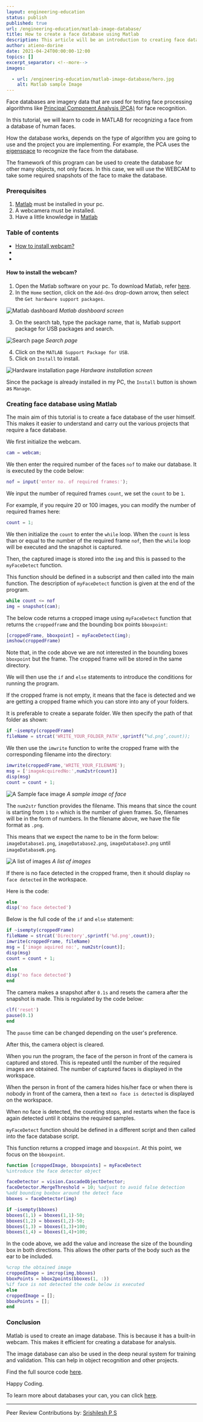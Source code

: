 ```yaml
---
layout: engineering-education
status: publish
published: true
url: /engineering-education/matlab-image-database/
title: How to create a face database using Matlab
description: This article will be an introduction to creating face databases using Matlab. We will explore about Matlab, what face databases are, where it is used, and how to create one.
author: atieno-dorine
date: 2021-04-24T00:00:00-12:00
topics: []
excerpt_separator: <!--more-->
images:

  - url: /engineering-education/matlab-image-database/hero.jpg
    alt: Matlab sample Image
---
```

Face databases are imagery data that are used for testing face processing algorithms like [Principal Component Analysis (PCA)](https://en.wikipedia.org/wiki/Principal_component_analysis) for face recognition.
<!--more-->
In this tutorial, we will learn to code in MATLAB for recognizing a face from a database of human faces.

How the database works, depends on the type of algorithm you are going to use and the project you are implementing. For example, the PCA uses the [eigenspace](https://deepai.org/machine-learning-glossary-and-terms/eigenspace) to recognize the face from the database.

The framework of this program can be used to create the database for other many objects, not only faces. In this case, we will use the WEBCAM to take some required snapshots of the face to make the database.

### Prerequisites
1. [Matlab](https://www.mathworks.com/downloads/) must be installed in your pc.
2. A webcamera must be installed.
3. Have a little knowledge in [Matlab](/engineering-education/getting-started-with-matlab/)

### Table of contents
- [How to install webcam?](#how-to-install-the-webcam)
- []()
- []()

#### How to install the webcam?
1. Open the Matlab software on your pc. To download Matlab, refer [here](https://www.mathworks.com/downloads/).
2. In the `Home` section, click on the `Add-Ons` drop-down arrow, then select the `Get hardware support packages`.

![Matlab dashboard](/engineering-education/matlab-image-database/windows1_1.png)
*Matlab dashboard screen*

3. On the search tab, type the package name, that is, Matlab support package for USB packages and search.
  
![Search page](/engineering-education/matlab-image-database/windows2_1.png)
*Search page*

4. Click on the `MATLAB Support Package for USB`.
5. Click on `Install` to install.

![Hardware installation page](/engineering-education/matlab-image-database/windows3_1.png)
*Hardware installation screen*

Since the package is already installed in my PC, the `Install` button is shown as `Manage`.

### Creating face database using Matlab
The main aim of this tutorial is to create a face database of the user himself. This makes it easier to understand and carry out the various projects that require a face database.

We first initialize the webcam.

```Matlab
cam = webcam;
```

We then enter the required number of the faces `nof` to make our database. It is executed by the code below:

```Matlab
nof = input('enter no. of required frames:');
```

We input the number of required frames `count`, we set the `count` to be `1`.

For example, if you require 20 or 100 images, you can modify the number of required frames here:

```Matlab
count = 1;
```

We then initialize the `count` to enter the `while` loop. When the `count` is less than or equal to the number of the required frame `nof`, then the `while` loop will be executed and the snapshot is captured. 

Then, the captured image is stored into the `img` and this is passed to the `myFaceDetect` function.

This function should be defined in a subscript and then called into the main function. The description of `myFaceDetect` function is given at the end of the program.

```Matlab
while count <= nof
img = snapshot(cam);
```

The below code returns a cropped image using `myFaceDetect` function that returns the `croppedframe` and the bounding box points `bboxpoint`:

```Matlab
[croppedFrame, bboxpoint] = myFaceDetect(img);
imshow(croppedFrame)
```

Note that, in the code above we are not interested in the bounding boxes `bboxpoint` but the frame. The cropped frame will be stored in the same directory.

We will then use the `if` and `else` statements to introduce the conditions for running the program.

If the cropped frame is not empty, it means that the face is detected and we are getting a cropped frame which you can store into any of your folders.

It is preferable to create a separate folder. We then specify the path of that folder as shown:

```Matlab
if ~isempty(croppedFrame)
fileName = strcat('WRITE_YOUR_FOLDER_PATH',sprintf(‘%d.png’,count));
```

We then use the `imwrite` function to write the cropped frame with the corresponding filename into the directory:

```Matlab
imwrite(croppedFrame,'WRITE_YOUR_FILENAME');
msg = ['imageAcquiredNo:',num2str(count)]
disp(msg)
count = count + 1;
```

![A Sample face image](/engineering-education/matlab-image-database/image_one.png)
*A sample image of face*

The `num2str` function provides the filename. This means that since the count is starting from `1` to `n` which is the number of given frames. So, filenames will be in the form of numbers.
In the filename above, we have the file format as `.png`.

This means that we expect the name to be in the form below:
`imageDatabase1.png`, `imageDatabase2.png`, `imageDatabase3.png` until `imageDatabaseN.png`.

![A list of images](/engineering-education/matlab-image-database/database.png)
*A list of images*

If there is no face detected in the cropped frame, then it should display `no face detected` in the workspace.

Here is the code:

```Matlab
else
disp('no face detected')
```

Below is the full code of the `if` and `else` statement:

```Matlab
if ~isempty(croppedFrame)
fileName = strcat('Directory',sprintf('%d.png',count));
imwrite(croppedFrame, fileName)
msg = ['image aquired no:', num2str(count)];
disp(msg)
count = count + 1;
        
else
disp('no face detected')
end
```

The camera makes a snapshot after `0.1s` and resets the camera after the snapshot is made. This is regulated by the code below:

```Matlab
clf('reset')
pause(0.1)
end 
```

The `pause` time can be changed depending on the user's preference.

After this, the camera object is cleared.

When you run the program, the face of the person in front of the camera is captured and stored. This is repeated until the number of the required images are obtained. The number of captured faces is displayed in the workspace.

When the person in front of the camera hides his/her face or when there is nobody in front of the camera, then a text `no face is detected` is displayed on the workspace.

When no face is detected, the counting stops, and restarts when the face is again detected until it obtains the required samples.

`myFaceDetect` function should be defined in a different script and then called into the face database script.

This function returns a cropped image and `bboxpoint`. At this point, we focus on the `bboxpoint`.

```Matlab
function [croppedImage, bboxpoints] = myFaceDetect
%introduce the face detector object

faceDetector = vision.CascadeObjectDetector;
faceDetector.MergeThreshold = 10; %adjust to avoid false detection
%add bounding boxbox around the detect face
bboxes = faceDetector(img)

if ~isempty(bboxes)
bboxes(1,1) = bboxes(1,1)-50;
bboxes(1,2) = bboxes(1,2)-50;
bboxes(1,3) = bboxes(1,3)+100;
bboxes(1,4) = bboxes(1,4)+100;
```

In the code above, we add the value and increase the size of the bounding box in both directions. This allows the other parts of the body such as the ear to be included.

```Matlab
%crop the obtained image
croppedImage = imcrop(img,bboxes)
bboxPoints = bbox2points(bboxes(1, :))
%if face is not detected the code below is executed
else
croppedImage = [];
bboxPoints = [];
end
```

### Conclusion
Matlab is used to create an image database. This is because it has a built-in webcam. This makes it efficient for creating a database for analysis.

The image database can also be used in the deep neural system for training and validation. This can help in object recognition and other projects.

Find the full source code [here](https://github.com/atienodorine3/face_database.git).

Happy Coding.

To learn more about databases your can, you can click [here](https://www.face-rec.org/databases).

---
Peer Review Contributions by: [Srishilesh P S](/engineering-education/authors/srishilesh-p-s/)